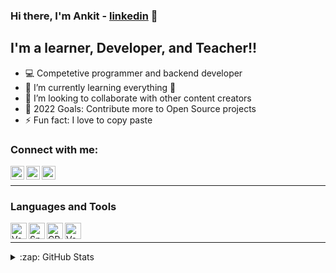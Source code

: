 ### Hi there, I'm Ankit - [linkedin] 👋 


## I'm a learner, Developer, and Teacher!!

- 💻 Competetive programmer and backend developer
- 🌱 I’m currently learning everything 🤣
- 👯 I’m looking to collaborate with other content creators
- 🥅 2022 Goals: Contribute more to Open Source projects
- ⚡ Fun fact: I love to copy paste

### Connect with me:

[<img align="left" alt="codeSTACKr | YouTube" width="22px" src="https://cdn.jsdelivr.net/npm/simple-icons@v3/icons/youtube.svg" />][youtube]
[<img align="left" alt="codeSTACKr | LinkedIn" width="22px" src="https://cdn.jsdelivr.net/npm/simple-icons@v3/icons/linkedin.svg" />][linkedin]
[<img align="left" alt="codeSTACKr | Instagram" width="22px" src="https://cdn.jsdelivr.net/npm/simple-icons@v3/icons/instagram.svg" />][instagram]

<br />

---
### Languages and Tools
[<img align="left" alt="VsCode" width="26px" src="https://img.icons8.com/color/48/000000/visual-studio-code-2019.png" />][linkedin]
[<img align="left" alt="Spring Boot" width="26px" src="https://img.icons8.com/color/48/000000/spring-logo.png" />][linkedin]
[<img align="left" alt="CPP" width="26px" src="https://img.icons8.com/metro/26/000000/c-plus-plus.png" />][linkedin]
[<img align="left" alt="VsCode" width="26px" src="https://img.icons8.com/color/48/000000/visual-studio-code-2019.png" />][linkedin]



<br />

---


<details>
  <summary>:zap: GitHub Stats</summary>

  <img align="left" alt="codeSTACKr's GitHub Stats" src="https://github-readme-stats.AnkitKKKK.vercel.app/api?username=Ankitkkkk&show_icons=true&hide_border=true" />

</details>




[youtube]: https://www.youtube.com/c/Plasmindo
[instagram]: https://www.instagram.com/codersvilla/
[linkedin]: https://www.linkedin.com/in/ankit-kumar-7520771a7
